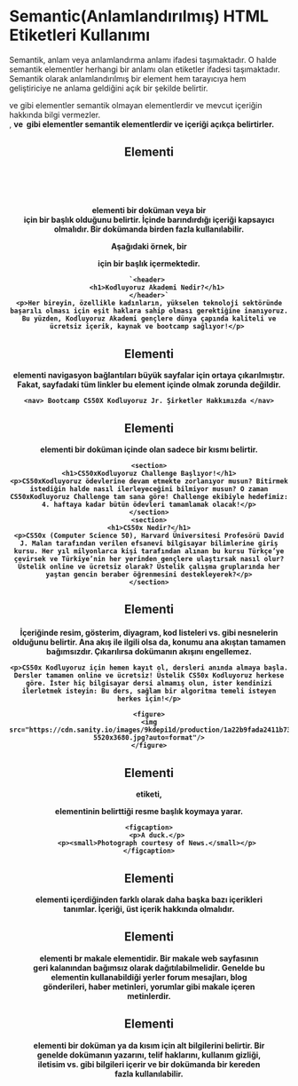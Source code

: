# Semantic(Anlamlandırılmış) HTML Etiketleri Kullanımı

Semantik, anlam veya  anlamlandırma anlamı ifadesi taşımaktadır. O halde semantik elementler herhangi bir anlamı olan etiketler ifadesi taşımaktadır. Semantik olarak anlamlandırılmış bir element hem tarayıcıya hem geliştiriciye ne anlama geldiğini açık bir şekilde belirtir. **<div>** ve **<span>** gibi elementler semantik olmayan elementlerdir ve mevcut içeriğin hakkında bilgi vermezler. **<form>**, **<table>** ve **<img>** gibi elementler semantik elementlerdir ve içeriği açıkça belirtirler.

## **<header>** Elementi

**<header>** elementi bir doküman veya bir <section> için bir başlık olduğunu belirtir. İçinde barındırdığı içeriği **kapsayıcı** olmalıdır. Bir dokümanda birden fazla kullanılabilir.

Aşağıdaki örnek, bir <article> için bir başlık içermektedir.

```HTML5
`<header> 
    <h1>Kodluyoruz Akademi Nedir?</h1>
</header>`
<p>Her bireyin, özellikle kadınların, yükselen teknoloji sektöründe başarılı olması için eşit haklara sahip olması gerektiğine inanıyoruz. Bu yüzden, Kodluyoruz Akademi gençlere dünya çapında kaliteli ve ücretsiz içerik, kaynak ve bootcamp sağlıyor!</p> 
```
## **<nav>** Elementi

**<nav>** elementi navigasyon bağlantıları büyük sayfalar için ortaya çıkarılmıştır. Fakat, sayfadaki tüm linkler bu element içinde olmak zorunda **değildir**.

`<nav> Bootcamp CS50X Kodluyoruz Jr. Şirketler Hakkımızda </nav>`

## <section> Elementi

**<section>** elementi bir doküman içinde olan sadece bir kısmı belirtir.

`````<section>
<section>
<h1>CS50xKodluyoruz Challenge Başlıyor!</h1>
<p>CS50xKodluyoruz ödevlerine devam etmekte zorlanıyor musun? Bitirmek istediğin halde nasıl ilerleyeceğini bilmiyor musun? O zaman CS50xKodluyoruz Challenge tam sana göre! Challenge ekibiyle hedefimiz: 4. haftaya kadar bütün ödevleri tamamlamak olacak!</p>
</section>
<section>
<h1>CS50x Nedir?</h1>
<p>CS50x (Computer Science 50), Harvard Üniversitesi Profesörü David J. Malan tarafından verilen efsanevi bilgisayar bilimlerine giriş kursu. Her yıl milyonlarca kişi tarafından alınan bu kursu Türkçe’ye çevirsek ve Türkiye’nin her yerinden gençlere ulaştırsak nasıl olur? Üstelik online ve ücretsiz olarak? Üstelik çalışma gruplarında her yaştan gencin beraber öğrenmesini destekleyerek?</p>
</section>
`````

## <figure> Elementi

İçeriğinde resim, gösterim, diyagram, kod listeleri vs. gibi nesnelerin olduğunu belirtir. Ana akış ile ilgili olsa da, konumu ana akıştan tamamen bağımsızdır. Çıkarılırsa dokümanın akışını **engellemez**.

````````
<p>CS50x Kodluyoruz için hemen kayıt ol, dersleri anında almaya başla. Dersler tamamen online ve ücretsiz! Üstelik CS50x Kodluyoruz herkese göre. İster hiç bilgisayar dersi almamış olun, ister kendinizi ilerletmek isteyin: Bu ders, sağlam bir algoritma temeli isteyen herkes için!</p>

<figure>
<img src="https://cdn.sanity.io/images/9kdepi1d/production/1a22b9fada2411b7369592fd852613637834e866-5520x3680.jpg?auto=format"/>
</figure>
````````

## <figcaption> Elementi

**<figcaption>** etiketi, <figure> elementinin belirttiği resme başlık koymaya yarar.

```HTML5
<figcaption>
	<p>A duck.</p>
	<p><small>Photograph courtesy of News.</small></p>
</figcaption>
```

## <aside> Elementi

**<aside>** elementi içerdiğinden farklı olarak daha başka bazı içerikleri tanımlar. İçeriği, üst içerik hakkında olmalıdır.

## <article> Elementi

**<article>** elementi br makale elementidir. Bir makale web sayfasının geri kalanından bağımsız olarak dağıtılabilmelidir. Genelde bu elementin kullanabildiği yerler forum mesajları, blog gönderileri, haber metinleri, yorumlar gibi makale içeren metinlerdir.

## <footer> Elementi

**<footer>** elementi bir doküman ya da kısım için alt bilgilerini belirtir. Bir <footer> genelde dokümanın yazarını, telif haklarını, kullanım gizliği, iletisim vs. gibi bilgileri içerir ve bir dokümanda bir kereden fazla kullanılabilir.

